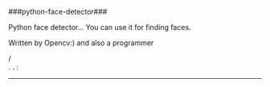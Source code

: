 ###python-face-detector###

Python face detector...
You can use it for finding faces.

Written by Opencv:)
and also a programmer

/ \
. .
 :
___

